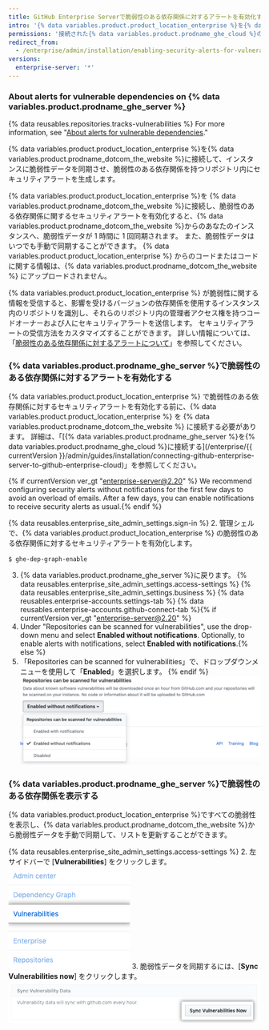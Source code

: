 ```yaml
---
title: GitHub Enterprise Serverで脆弱性のある依存関係に対するアラートを有効化する
intro: '{% data variables.product.product_location_enterprise %}を{% data variables.product.prodname_ghe_cloud %}に接続して、インスタンスのリポジトリ内の脆弱性のある依存関係に対するセキュリティアラートを有効化することができます。'
permissions: '接続された{% data variables.product.prodname_ghe_cloud %}のOrganizationあるいはEnterpriseアカウントの所有者でもある{% data variables.product.prodname_ghe_server %}のサイト管理者は、{% data variables.product.prodname_ghe_server %}上の脆弱性のある依存関係に対するセキュリティアラートを有効化できます。'
redirect_from:
  - /enterprise/admin/installation/enabling-security-alerts-for-vulnerable-dependencies-on-github-enterprise-server
versions:
  enterprise-server: '*'
---
```


### About alerts for vulnerable dependencies on {% data variables.product.prodname_ghe_server %}

{% data reusables.repositories.tracks-vulnerabilities %} For more information, see "[About alerts for vulnerable dependencies](/github/managing-security-vulnerabilities/about-alerts-for-vulnerable-dependencies)."

{% data variables.product.product_location_enterprise %}を{% data variables.product.prodname_dotcom_the_website %}に接続して、インスタンスに脆弱性データを同期させ、脆弱性のある依存関係を持つリポジトリ内にセキュリティアラートを生成します。

{% data variables.product.product_location_enterprise %}を {% data variables.product.prodname_dotcom_the_website %}に接続し、脆弱性のある依存関係に関するセキュリティアラートを有効化すると、{% data variables.product.prodname_dotcom_the_website %}からのあなたのインスタンスへ、脆弱性データが 1 時間に 1 回同期されます。 また、脆弱性データはいつでも手動で同期することができます。 {% data variables.product.product_location_enterprise %} からのコードまたはコードに関する情報は、{% data variables.product.prodname_dotcom_the_website %} にアップロードされません。

{% data variables.product.product_location_enterprise %} が脆弱性に関する情報を受信すると、影響を受けるバージョンの依存関係を使用するインスタンス内のリポジトリを識別し、それらのリポジトリ内の管理者アクセス権を持つコードオーナーおよび人にセキュリティアラートを送信します。 セキュリティアラートの受信方法をカスタマイズすることができます。 詳しい情報については、「[脆弱性のある依存関係に対するアラートについて](/github/managing-security-vulnerabilities/about-alerts-for-vulnerable-dependencies/#configuring-notifications-for-security-alerts)」を参照してください。

### {% data variables.product.prodname_ghe_server %}で脆弱性のある依存関係に対するアラートを有効化する

{% data variables.product.product_location_enterprise %} で脆弱性のある依存関係に対するセキュリティアラートを有効化する前に、{% data variables.product.product_location_enterprise %} を {% data variables.product.prodname_dotcom_the_website %} に接続する必要があります。 詳細は、「[{% data variables.product.prodname_ghe_server %}を{% data variables.product.prodname_ghe_cloud %}に接続する](/enterprise/{{ currentVersion }}/admin/guides/installation/connecting-github-enterprise-server-to-github-enterprise-cloud)」を参照してください。

{% if currentVersion ver_gt "enterprise-server@2.20" %} We recommend configuring security alerts without notifications for the first few days to avoid an overload of emails. After a few days, you can enable notifications to receive security alerts as usual.{% endif %}

{% data reusables.enterprise_site_admin_settings.sign-in %}
2. 管理シェルで、{% data variables.product.product_location_enterprise %} の脆弱性のある依存関係に対するセキュリティアラートを有効化します。
 ``` shell
$ ghe-dep-graph-enable
```
3. {% data variables.product.prodname_ghe_server %}に戻ります。
{% data reusables.enterprise_site_admin_settings.access-settings %}
{% data reusables.enterprise_site_admin_settings.business %}
{% data reusables.enterprise-accounts.settings-tab %}
{% data reusables.enterprise-accounts.github-connect-tab %}{% if currentVersion ver_gt "enterprise-server@2.20" %}
5. Under "Repositories can be scanned for vulnerabilities", use the drop-down menu and select **Enabled without notifications**. Optionally, to enable alerts with notifications, select **Enabled with notifications**.{% else %}
5. 「Repositories can be scanned for vulnerabilities」で、ドロップダウンメニューを使用して「**Enabled**」を選択します。
{% endif %}
   ![脆弱性に対するリポジトリのスキャンを有効化するドロップダウンメニュー](/assets/images/enterprise/site-admin-settings/enable-vulnerability-scanning-in-repositories.png)

### {% data variables.product.prodname_ghe_server %}で脆弱性のある依存関係を表示する

{% data variables.product.product_location_enterprise %}ですべての脆弱性を表示し、{% data variables.product.prodname_dotcom_the_website %}から脆弱性データを手動で同期して、リストを更新することができます。

{% data reusables.enterprise_site_admin_settings.access-settings %}
2. 左サイドバーで [**Vulnerabilities**] をクリックします。 ![サイト管理サイドバーの [Vulnerabilities] タブ](/assets/images/enterprise/business-accounts/vulnerabilities-tab.png)
3. 脆弱性データを同期するには、[**Sync Vulnerabilities now**] をクリックします。 ![[Sync vulnerabilities now] ボタン](/assets/images/enterprise/site-admin-settings/sync-vulnerabilities-button.png)
